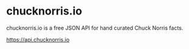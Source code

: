 # chucknorris.io
chucknorris.io is a free JSON API for hand curated Chuck Norris facts. 

https://api.chucknorris.io

